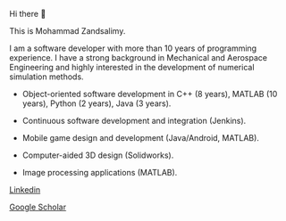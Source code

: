 Hi there 👋

This is Mohammad Zandsalimy.

I am a software developer with more than 10 years of programming experience. I have a strong background in Mechanical and Aerospace Engineering and highly interested in the development of numerical simulation methods.

- Object-oriented software development in C++ (8 years), MATLAB (10 years), Python (2 years), Java (3 years).

- Continuous software development and integration (Jenkins).

- Mobile game design and development (Java/Android, MATLAB).

- Computer-aided 3D design (Solidworks).

- Image processing applications (MATLAB). 

[Linkedin](https://www.linkedin.com/in/ahama/)

[Google Scholar](https://scholar.google.com/citations?hl=en&user=JEblFyIAAAAJ)
